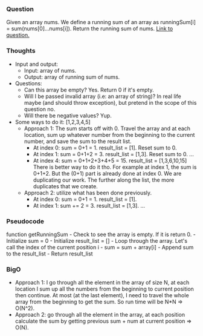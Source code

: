 ### Question
Given an array nums. We define a running sum of an array as runningSum[i] = sum(nums[0]…nums[i]).
Return the running sum of nums.
[Link to question.](https://leetcode.com/problems/running-sum-of-1d-array/?envType=study-plan&id=level-1)

### Thoughts
- Input and output:
    - Input: array of nums.
    - Output: array of running sum of nums.
- Questions:
    - Can this array be empty? Yes. Return 0 if it's empty.
    - Will I be passed invalid array (i.e: an array of string)? In real life maybe (and should throw exception), but pretend in the scope of this question no.
    - Will there be negative values? Yup.
- Some ways to do it: [1,2,3,4,5]
    - Approach 1: The sum starts off with 0. Travel the array and at each location, sum up whatever number from the beginning to the current number, and save the sum to the result list.
        - At index 0: sum = 0+1 = 1. result_list = [1]. Reset sum to 0.
        - At index 1: sum = 0+1+2 = 3. result_list = [1,3]. Reset sum to 0.
        ...
        - At index 4: sum = 0+1+2+3+4+5 = 15. result_list = [1,3,6,10,15]
        There is better way to do it tho. For example at index 1, the sum is 0+1+2. But the (0+1) part is already done at index 0. We are duplicating our work. The further along the list, the more duplicates that we create.
    - Approach 2: utilize what has been done previously.
        - At index 0: sum = 0+1 = 1. result_list = [1].
        - At index 1: sum += 2 = 3. result_list = [1,3].
        ...   

### Pseudocode
function getRunningSum
    - Check to see the array is empty. If it is return 0.
    - Initialize sum = 0
    - Initialize result_list = []
    - Loop through the array. Let's call the index of the current position i
        - sum = sum + array[i]
        - Append sum to the result_list
    - Return result_list

### BigO
- Approach 1: I go through all the element in the array of size N, at each location I sum up all the numbers from the beginning to current position then continue. At most (at the last element), I need to travel the whole array from the beginning to get the sum. So run time will be N*N => O(N^2).
- Approach 2: go through all the element in the array, at each position calculate the sum by getting previous sum + num at current position => O(N).
